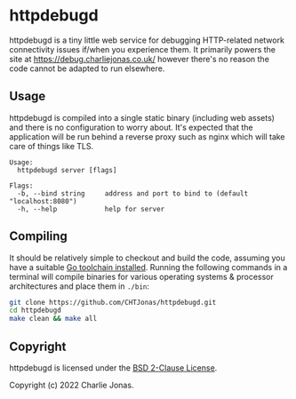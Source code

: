 # httpdebugd

httpdebugd is a tiny little web service for debugging HTTP-related network connectivity issues if/when you experience them. It primarily powers the site at https://debug.charliejonas.co.uk/ however there's no reason the code cannot be adapted to run elsewhere.

## Usage

httpdebugd is compiled into a single static binary (including web assets) and there is no configuration to worry about. It's expected that the application will be run behind a reverse proxy such as nginx which will take care of things like TLS.

```
Usage:
  httpdebugd server [flags]

Flags:
  -b, --bind string     address and port to bind to (default "localhost:8080")
  -h, --help            help for server
```

## Compiling

It should be relatively simple to checkout and build the code, assuming you have a suitable [Go toolchain installed](https://go.dev/doc/install). Running the following commands in a terminal will compile binaries for various operating systems & processor architectures and place them in `./bin`:

```bash
git clone https://github.com/CHTJonas/httpdebugd.git
cd httpdebugd
make clean && make all
```

## Copyright

httpdebugd is licensed under the [BSD 2-Clause License](https://opensource.org/licenses/BSD-2-Clause).

Copyright (c) 2022 Charlie Jonas.
